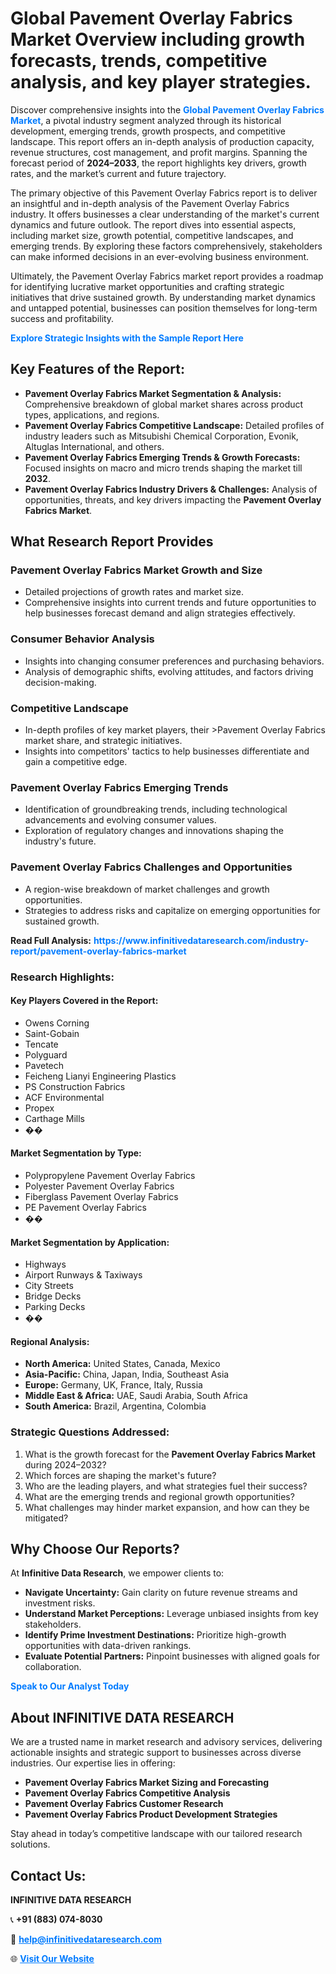 <h1>Global Pavement Overlay Fabrics Market Overview including growth forecasts, trends, competitive analysis, and key player strategies.</h1>
<p>
Discover comprehensive insights into the 
<a href="https://www.infinitivedataresearch.com/industry-report/pavement-overlay-fabrics-market" rel="dofollow" style="color: #007BFF; text-decoration: none;"><strong>Global Pavement Overlay Fabrics Market</strong></a>, a pivotal industry segment analyzed through its historical development, emerging trends, growth prospects, and competitive landscape. This report offers an in-depth analysis of production capacity, revenue structures, cost management, and profit margins. Spanning the forecast period of <strong>2024–2033</strong>, the report highlights key drivers, growth rates, and the market’s current and future trajectory.
</p>
<p>
The primary objective of this Pavement Overlay Fabrics report is to deliver an insightful and in-depth analysis of the Pavement Overlay Fabrics industry. It offers businesses a clear understanding of the market's current dynamics and future outlook. The report dives into essential aspects, including market size, growth potential, competitive landscapes, and emerging trends. By exploring these factors comprehensively, stakeholders can make informed decisions in an ever-evolving business environment.
</p>
<p>
Ultimately, the Pavement Overlay Fabrics market report provides a roadmap for identifying lucrative market opportunities and crafting strategic initiatives that drive sustained growth. By understanding market dynamics and untapped potential, businesses can position themselves for long-term success and profitability.
</p>
<p>
<a href="https://www.infinitivedataresearch.com/request-sample/reportId=107890" style="color: #007BFF; text-decoration: none;"><strong>Explore Strategic Insights with the Sample Report Here</strong></a>
</p>

<h2>Key Features of the Report:</h2>
<ul>
<li><strong>Pavement Overlay Fabrics Market Segmentation & Analysis:</strong> Comprehensive breakdown of global market shares across product types, applications, and regions.</li>
<li><strong>Pavement Overlay Fabrics Competitive Landscape:</strong> Detailed profiles of industry leaders such as Mitsubishi Chemical Corporation, Evonik, Altuglas International, and others.</li>
<li><strong>Pavement Overlay Fabrics Emerging Trends & Growth Forecasts:</strong> Focused insights on macro and micro trends shaping the market till <strong>2032</strong>.</li>
<li><strong>Pavement Overlay Fabrics Industry Drivers & Challenges:</strong> Analysis of opportunities, threats, and key drivers impacting the <strong>Pavement Overlay Fabrics Market</strong>.</li>
</ul>

<h2>What Research Report Provides</h2>
<h3>Pavement Overlay Fabrics Market Growth and Size</h3>
<ul>
<li>Detailed projections of growth rates and market size.</li>
<li>Comprehensive insights into current trends and future opportunities to help businesses forecast demand and align strategies effectively.</li>
</ul>

<h3>Consumer Behavior Analysis</h3>
<ul>
<li>Insights into changing consumer preferences and purchasing behaviors.</li>
<li>Analysis of demographic shifts, evolving attitudes, and factors driving decision-making.</li>
</ul>

<h3>Competitive Landscape</h3>
<ul>
<li>In-depth profiles of key market players, their >Pavement Overlay Fabrics market share, and strategic initiatives.</li>
<li>Insights into competitors' tactics to help businesses differentiate and gain a competitive edge.</li>
</ul>

<h3>Pavement Overlay Fabrics Emerging Trends</h3>
<ul>
<li>Identification of groundbreaking trends, including technological advancements and evolving consumer values.</li>
<li>Exploration of regulatory changes and innovations shaping the industry's future.</li>
</ul>

<h3>Pavement Overlay Fabrics Challenges and Opportunities</h3>
<ul>
<li>A region-wise breakdown of market challenges and growth opportunities.</li>
<li>Strategies to address risks and capitalize on emerging opportunities for sustained growth.</li>
</ul>
<p><strong>Read Full Analysis:</strong> <a href="https://www.infinitivedataresearch.com/industry-report/pavement-overlay-fabrics-market" rel="dofollow" style="color: #007BFF; text-decoration: none;"><strong>https://www.infinitivedataresearch.com/industry-report/pavement-overlay-fabrics-market</strong></a></p>
<h3>Research Highlights:</h3>
<h4>Key Players Covered in the Report:</h4>
<ul><li>Owens Corning</li><li>Saint-Gobain</li><li>Tencate</li><li>Polyguard</li><li>Pavetech</li><li>Feicheng Lianyi Engineering Plastics</li><li>PS Construction Fabrics</li><li>ACF Environmental</li><li>Propex</li><li>Carthage Mills</li><li>��</li></ul>
<h4>Market Segmentation by Type:</h4>
<ul><li>Polypropylene Pavement Overlay Fabrics</li><li>Polyester Pavement Overlay Fabrics</li><li>Fiberglass Pavement Overlay Fabrics</li><li>PE Pavement Overlay Fabrics</li><li>��</li></ul>
<h4>Market Segmentation by Application:</h4>
<ul><li>Highways</li><li>Airport Runways &amp; Taxiways</li><li>City Streets</li><li>Bridge Decks</li><li>Parking Decks</li><li>��</li></ul>

<h4>Regional Analysis:</h4>
<ul>
<li><strong>North America:</strong> United States, Canada, Mexico</li>
<li><strong>Asia-Pacific:</strong> China, Japan, India, Southeast Asia</li>
<li><strong>Europe:</strong> Germany, UK, France, Italy, Russia</li>
<li><strong>Middle East & Africa:</strong> UAE, Saudi Arabia, South Africa</li>
<li><strong>South America:</strong> Brazil, Argentina, Colombia</li>
</ul>

<h3>Strategic Questions Addressed:</h3>
<ol>
<li>What is the growth forecast for the <strong>Pavement Overlay Fabrics Market</strong> during 2024–2032?</li>
<li>Which forces are shaping the market's future?</li>
<li>Who are the leading players, and what strategies fuel their success?</li>
<li>What are the emerging trends and regional growth opportunities?</li>
<li>What challenges may hinder market expansion, and how can they be mitigated?</li>
</ol>

<h2>Why Choose Our Reports?</h2>
<p>At <strong>Infinitive Data Research</strong>, we empower clients to:</p>
<ul>
<li><strong>Navigate Uncertainty:</strong> Gain clarity on future revenue streams and investment risks.</li>
<li><strong>Understand Market Perceptions:</strong> Leverage unbiased insights from key stakeholders.</li>
<li><strong>Identify Prime Investment Destinations:</strong> Prioritize high-growth opportunities with data-driven rankings.</li>
<li><strong>Evaluate Potential Partners:</strong> Pinpoint businesses with aligned goals for collaboration.</li>
</ul>
<p><a href="https://www.infinitivedataresearch.com/industry-report/pavement-overlay-fabrics-market" rel="dofollow" style="color: #007BFF; text-decoration: none;"><strong>Speak to Our Analyst Today</strong></a></p>

<h2>About INFINITIVE DATA RESEARCH</h2>
<p>We are a trusted name in market research and advisory services, delivering actionable insights and strategic support to businesses across diverse industries. Our expertise lies in offering:</p>
<ul>
<li><strong>Pavement Overlay Fabrics Market Sizing and Forecasting</strong></li>
<li><strong>Pavement Overlay Fabrics Competitive Analysis</strong></li>
<li><strong>Pavement Overlay Fabrics Customer Research</strong></li>
<li><strong>Pavement Overlay Fabrics Product Development Strategies</strong></li>
</ul>
<p>Stay ahead in today’s competitive landscape with our tailored research solutions.</p>

<h2>Contact Us:</h2>
<p><strong>INFINITIVE DATA RESEARCH</strong></p>
<p>📞 <strong>+91 (883) 074-8030</strong></p>
<p>📧 <strong><a href="mailto:help@infinitivedataresearch.com" style="color: #007BFF;">help@infinitivedataresearch.com</a></strong></p>
<p>🌐 <strong><a href="https://www.infinitivedataresearch.com" rel="dofollow" style="color: #007BFF;">Visit Our Website</a></strong></p>